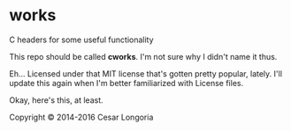works
=====

C headers for some useful functionality

This repo should be called **cworks**.  I'm not sure why I didn't name it thus.

Eh...  Licensed under that MIT license that's gotten pretty popular, lately.  I'll update this again when I'm better familiarized with License files.

Okay, here's this, at least.

Copyright © 2014-2016 Cesar Longoria

